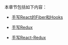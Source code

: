 本章节包括如下内容：

* [手写React的Fiber和Hooks](/Articles/React/FiberAndHooks.md)

* [手写Redux](/Articles/React/Redux.md)

* [手写React-Redux](/Articles/React/React-Redux.md)

  

